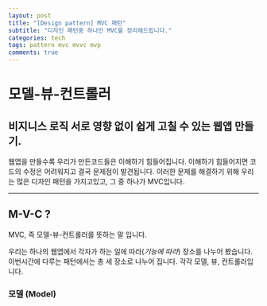 ```yaml
---
layout: post
title: "[Design pattern] MVC 패턴"
subtitle: "디자인 패턴중 하나인 MVC를 정리해드립니다."
categories: tech
tags: pattern mvc mvvc mvp
comments: true
---
```


모델-뷰-컨트롤러
===============

비지니스 로직 서로 영향 없이 쉽게 고칠 수 있는 웹앱 만들기.
-------------



웹앱을 만들수록 우리가 만든코드들은 이해하기 힘들어집니다.
이해하기 힘들어지면 코드의 수정은 어려워지고 결국 문제점이 발견됩니다.
이러한 문제를 해결하기 위해 우리는 많은 디자인 패턴을 가지고있고, 그 중 하나가 MVC입니다.

***

## M-V-C ?

MVC, 즉 모델-뷰-컨트롤러를 뜻하는 말 입니다.

우리는 하나의 웹앱에서 각자가 하는 일에 따라(*기능에 따라*) 장소를 나누어 봤습니다.
이번시간에 다루는 패턴에서는 총 세 장소로 나누어 집니다.
각각 모델, 뷰, 컨트롤러입니다.


### 모델 (Model)

